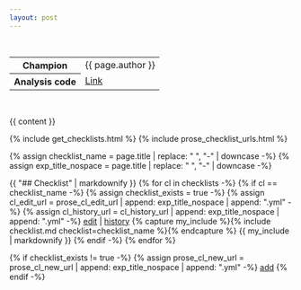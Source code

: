 ```yaml
---
layout: post
---
```

<br/>
<table class="vertical-header smaller">
  <tr>
      <th>Champion</th>
      <td>{{ page.author }}</td>
  </tr>
  <tr>
      <th>Analysis code</th>
      <td><a href="{{ page.analysis_code }}">Link</a></td>
  </tr>
</table>
<br/>

{{ content }}

{% include get_checklists.html %}
{% include prose_checklist_urls.html %}

{% assign checklist_name = page.title | replace: " ", "-" | downcase -%}
{% assign exp_title_nospace = page.title | replace: " ", "-" | downcase -%}

{{ "## Checklist" | markdownify }}
{% for cl in checklists -%}
{% if cl == checklist_name -%} 
  {% assign checklist_exists = true -%}
  {% assign cl_edit_url = prose_cl_edit_url | append: exp_title_nospace | append: ".yml" -%}
  {% assign cl_history_url = cl_history_url | append: exp_title_nospace | append: ".yml" -%}
  <a href="{{ cl_edit_url }}" class="checklist-action edit-checklist">edit</a> | <a href="{{ cl_history_url }}" class="checklist-action checklist-history">history</a>
  {% capture my_include %}{% include checklist.md checklist=checklist_name %}{% endcapture %}
  {{ my_include | markdownify }}
{% endif -%}
{% endfor %}

{% if checklist_exists != true -%}
  {% assign prose_cl_new_url = prose_cl_new_url | append: exp_title_nospace | append: ".yml" -%}
  <a href="{{ prose_cl_new_url }}" class="checklist-action add-checklist">add</a>
{% endif -%}
